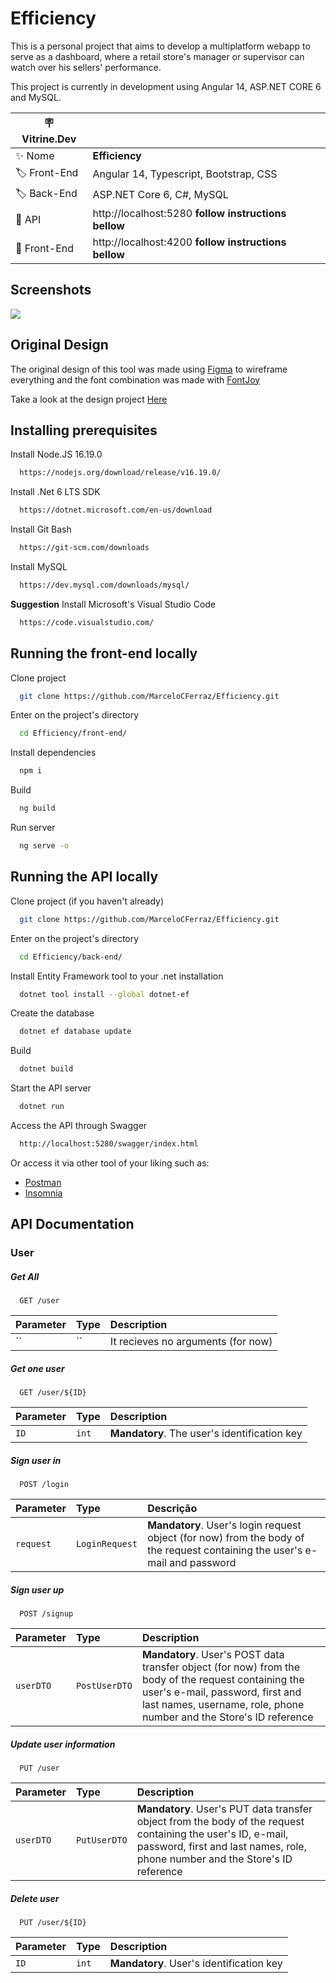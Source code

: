 # Efficiency

This is a personal project that aims to develop a multiplatform webapp to serve as a dashboard, where a retail store's manager or supervisor can watch over his sellers' performance.

This project is currently in development using Angular 14, ASP.NET CORE 6 and MySQL.

| :placard: Vitrine.Dev |                                                      |
| --------------------- | ---------------------------------------------------- |
| :sparkles: Nome       | **Efficiency**                                       |
| :label: Front-End     | Angular 14, Typescript, Bootstrap, CSS               |
| :label: Back-End      | ASP.NET Core 6, C#, MySQL                            |
| :rocket: API          | http://localhost:5280 **follow instructions bellow** |
| :rocket: Front-End    | http://localhost:4200 **follow instructions bellow** |

<!-- Inserir imagem com a #vitrinedev ao final do link -->

## Screenshots

![](https://i.imgur.com/Bz9CX86.png#vitrinedev)

## Original Design

The original design of this tool was made using [Figma](https://www.figma.com/) to wireframe everything and the font combination was made with [FontJoy](https://fontjoy.com/)

Take a look at the design project [Here](https://www.figma.com/file/eJeiDWUWPk2pyjQLgjrANP/Efficiency---UI?node-id=0%3A1&t=doC8QosDWmOj2OBq-1)

## Installing prerequisites

Install Node.JS 16.19.0

```bash
  https://nodejs.org/download/release/v16.19.0/
```

Install .Net 6 LTS SDK

```bash
  https://dotnet.microsoft.com/en-us/download
```

Install Git Bash

```bash
  https://git-scm.com/downloads
```

Install MySQL

```bash
  https://dev.mysql.com/downloads/mysql/
```

**Suggestion** Install Microsoft's Visual Studio Code

```bash
  https://code.visualstudio.com/
```

## Running the front-end locally

Clone project

```bash
  git clone https://github.com/MarceloCFerraz/Efficiency.git
```

Enter on the project's directory

```bash
  cd Efficiency/front-end/
```

Install dependencies

```bash
  npm i
```

Build

```bash
  ng build
```

Run server

```bash
  ng serve -o
```

## Running the API locally

Clone project (if you haven't already)

```bash
  git clone https://github.com/MarceloCFerraz/Efficiency.git
```

Enter on the project's directory

```bash
  cd Efficiency/back-end/
```

Install Entity Framework tool to your .net installation

```bash
  dotnet tool install --global dotnet-ef
```

Create the database

```bash
  dotnet ef database update
```

Build

```bash
  dotnet build
```

Start the API server

```bash
  dotnet run
```

Access the API through Swagger

```bash
  http://localhost:5280/swagger/index.html
```

Or access it via other tool of your liking such as:

-   [Postman](https://www.postman.com/downloads/)
-   [Insomnia](https://insomnia.rest/download)

## API Documentation

### User

##### Get All

```http
  GET /user
```

| Parameter | Type | Description                        |
| :-------- | :--- | :--------------------------------- |
| ``        | ``   | It recieves no arguments (for now) |

##### Get one user

```http
  GET /user/${ID}
```

| Parameter | Type  | Description                                  |
| :-------- | :---- | :------------------------------------------- |
| `ID`      | `int` | **Mandatory**. The user's identification key |

##### Sign user in

```http
  POST /login
```

| Parameter | Type           | Descrição                                                                                                                   |
| :-------- | :------------- | :-------------------------------------------------------------------------------------------------------------------------- |
| `request` | `LoginRequest` | **Mandatory**. User's login request object (for now) from the body of the request containing the user's e-mail and password |

##### Sign user up

```http
  POST /signup
```

| Parameter | Type          | Description                                                                                                                                                                                                    |
| :-------- | :------------ | :------------------------------------------------------------------------------------------------------------------------------------------------------------------------------------------------------------- |
| `userDTO` | `PostUserDTO` | **Mandatory**. User's POST data transfer object (for now) from the body of the request containing the user's e-mail, password, first and last names, username, role, phone number and the Store's ID reference |

##### Update user information

```http
  PUT /user
```

| Parameter | Type         | Description                                                                                                                                                                                   |
| :-------- | :----------- | :-------------------------------------------------------------------------------------------------------------------------------------------------------------------------------------------- |
| `userDTO` | `PutUserDTO` | **Mandatory**. User's PUT data transfer object from the body of the request containing the user's ID, e-mail, password, first and last names, role, phone number and the Store's ID reference |

##### Delete user

```http
  PUT /user/${ID}
```

| Parameter | Type  | Description                              |
| :-------- | :---- | :--------------------------------------- |
| `ID`      | `int` | **Mandatory**. User's identification key |
